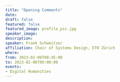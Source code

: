 ```yaml
---
title: "Opening Comments"
date:
draft: false
featured: false
featured_image: profile_pic.jpg
speaker_image:
description:
speaker: Frank Schweitzer
affiliation: Chair of Systems Design, ETH Zürich
where:
from: 2023-02-06T08:45:00
to: 2023-02-06T09:00:00
events:
- Digital Humanities
---
```


